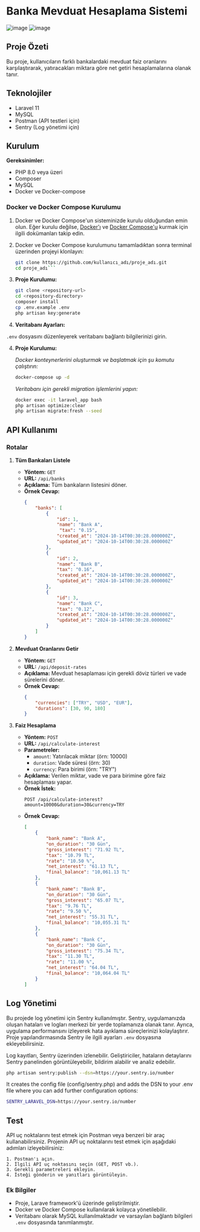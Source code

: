 # Banka Mevduat Hesaplama Sistemi
![image](https://github.com/user-attachments/assets/0d03c1b9-631c-4060-9488-7683a463fb74)
![image](https://github.com/user-attachments/assets/f0d0556e-3225-4547-9404-80f43e488b5c)

## Proje Özeti
Bu proje, kullanıcıların farklı bankalardaki mevduat faiz oranlarını karşılaştırarak, yatıracakları miktara göre net getiri hesaplamalarına olanak tanır.

## Teknolojiler
- Laravel 11
- MySQL
- Postman (API testleri için)
- Sentry (Log yönetimi için)

## Kurulum
**Gereksinimler:**
- PHP 8.0 veya üzeri
- Composer
- MySQL
- Docker ve Docker-compose

### Docker ve Docker Compose Kurulumu

1. Docker ve Docker Compose'un sisteminizde kurulu olduğundan emin olun. Eğer kurulu değilse, [Docker'ı](https://docs.docker.com/get-docker/) ve [Docker Compose'u](https://docs.docker.com/compose/install/) kurmak için ilgili dokümanları takip edin.

2. Docker ve Docker Compose kurulumunu tamamladıktan sonra terminal üzerinden projeyi klonlayın:

   ```bash
   git clone https://github.com/kullanıcı_adı/proje_adı.git
   cd proje_adı```

2. **Proje Kurulumu:**
   ```bash
   git clone <repository-url>
   cd <repository-directory>
   composer install
   cp .env.example .env
   php artisan key:generate
   ```

3. **Veritabanı Ayarları:**
 
 `.env` dosyasını düzenleyerek veritabanı bağlantı bilgilerinizi girin.

4. **Proje Kurulumu:**

    *Docker konteynerlerini oluşturmak ve başlatmak için şu komutu çalıştırın:*

   ```bash
   docker-compose up -d
   ```
     *Veritabanı için gerekli migration işlemlerini yapın:*

   ```bash
   docker exec -it laravel_app bash
   php artisan optimize:clear
   php artisan migrate:fresh --seed
   ```

## API Kullanımı

### Rotalar

1. **Tüm Bankaları Listele**
   - **Yöntem:** `GET`
   - **URL:** `/api/banks`
   - **Açıklama:** Tüm bankaların listesini döner.
   - **Örnek Cevap:**
     ```json
     {
         "banks": [
             {
                 "id": 1,
                 "name": "Bank A",
                  "tax": "0.15",
                 "created_at": "2024-10-14T00:30:28.000000Z",
                 "updated_at": "2024-10-14T00:30:28.000000Z"
             },
             {
                 "id": 2,
                 "name": "Bank B",
                 "tax": "0.16",
                 "created_at": "2024-10-14T00:30:28.000000Z",
                 "updated_at": "2024-10-14T00:30:28.000000Z"
             },
             {
                 "id": 3,
                 "name": "Bank C",
                 "tax": "0.12",
                 "created_at": "2024-10-14T00:30:28.000000Z",
                 "updated_at": "2024-10-14T00:30:28.000000Z"
             }
         ]
     }
     ```

2. **Mevduat Oranlarını Getir**
   - **Yöntem:** `GET`
   - **URL:** `/api/deposit-rates`
   - **Açıklama:** Mevduat hesaplaması için gerekli döviz türleri ve vade sürelerini döner.
   - **Örnek Cevap:**
     ```json
     {
         "currencies": ["TRY", "USD", "EUR"],
         "durations": [30, 90, 180]
     }
     ```

3. **Faiz Hesaplama**
   - **Yöntem:** `POST`
   - **URL:** `/api/calculate-interest`
   - **Parametreler:**
     - `amount`: Yatırılacak miktar (örn: 10000)
     - `duration`: Vade süresi (örn: 30)
     - `currency`: Para birimi (örn: "TRY")
   - **Açıklama:** Verilen miktar, vade ve para birimine göre faiz hesaplaması yapar.
   - **Örnek İstek:**
     ```http
     POST /api/calculate-interest?amount=10000&duration=30&currency=TRY
     ```
   - **Örnek Cevap:**
     ```json
     [
         {
             "bank_name": "Bank A",
             "on_duration": "30 Gün",
             "gross_interest": "71.92 TL",
             "tax": "10.79 TL",
             "rate": "10.50 %",
             "net_interest": "61.13 TL",
             "final_balance": "10,061.13 TL"
         },
         {
             "bank_name": "Bank B",
             "on_duration": "30 Gün",
             "gross_interest": "65.07 TL",
             "tax": "9.76 TL",
             "rate": "9.50 %",
             "net_interest": "55.31 TL",
             "final_balance": "10,055.31 TL"
         },
         {
             "bank_name": "Bank C",
             "on_duration": "30 Gün",
             "gross_interest": "75.34 TL",
             "tax": "11.30 TL",
             "rate": "11.00 %",
             "net_interest": "64.04 TL",
             "final_balance": "10,064.04 TL"
         }
     ]
     ```



## Log Yönetimi

Bu projede log yönetimi için Sentry kullanılmıştır. Sentry, uygulamanızda oluşan hataları ve logları merkezi bir yerde toplamanıza olanak tanır. Ayrıca, uygulama performansını izleyerek hata ayıklama süreçlerinizi kolaylaştırır. Proje yapılandırmasında Sentry ile ilgili ayarları `.env` dosyasına ekleyebilirsiniz.

Log kayıtları, Sentry üzerinden izlenebilir. Geliştiriciler, hataların detaylarını Sentry panelinden görüntüleyebilir, bildirim alabilir ve analiz edebilir.


```bash
php artisan sentry:publish --dsn=https://your.sentry.io/number
```
It creates the config file (config/sentry.php) and adds the DSN to your .env file where you can add further configuration options:
```bash
SENTRY_LARAVEL_DSN=https://your.sentry.io/number
```

## Test

API uç noktalarını test etmek için Postman veya benzeri bir araç kullanabilirsiniz. Projenin API uç noktalarını test etmek için aşağıdaki adımları izleyebilirsiniz:


    1. Postman'ı açın.
    2. İlgili API uç noktasını seçin (GET, POST vb.).
    3. Gerekli parametreleri ekleyin.
    4. İsteği gönderin ve yanıtları görüntüleyin.

### Ek Bilgiler
- Proje, Larave framework'ü üzerinde geliştirilmiştir.
- Docker ve Docker Compose kullanılarak kolayca yönetilebilir.
- Veritabanı olarak MySQL kullanılmaktadır ve varsayılan bağlantı bilgileri `.env` dosyasında tanımlanmıştır.
